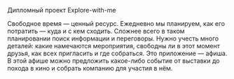 Дипломный проект Explore-with-me

Свободное время — ценный ресурс.
Ежедневно мы планируем, как его потратить — куда и с кем сходить.
Сложнее всего в таком планировании поиск информации и переговоры.
Нужно учесть много деталей: какие намечаются мероприятия, свободны ли в этот момент друзья,
как всех пригласить и где собраться.
Это приложение — афиша.
В этой афише можно предложить какое-либо событие от выставки до похода в кино
и собрать компанию для участия в нём.